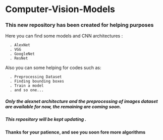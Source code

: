 # Computer-Vision-Models

### This new repository has been created for helping purposes

Here you can find some models and CNN architectures :
 
      . AlexNet
      . VGG
      . GoogleNet
      . ResNet
 
Also you can some helping for codes such as:

      . Preprocessing Dataset
      . Finding bounding boxes
      . Train a model 
      . and so one...
      
      
  
##### Only the alexnet architecture and the preprocessing of images dataset are available for now, the remaining are coming soon. 
##### This repository will be kept updating .






#### Thanks for your patience, and see you soon fore more algorithms
